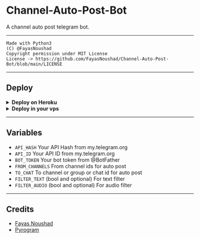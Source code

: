# Channel-Auto-Post-Bot

A channel auto post telegram bot.

---

```
Made with Python3
(C) @FayasNoushad
Copyright permission under MIT License
License -> https://github.com/FayasNoushad/Channel-Auto-Post-Bot/blob/main/LICENSE
```

---

## Deploy 

<details>
  <summary><b>Deploy on Heroku</b></summary>

<p align="left">
  <a href="https://heroku.com/deploy?template=https://github.com/FayasNoushad/Channel-Auto-Post-Bot/tree/main">
     <img height="30px" src="https://img.shields.io/badge/Deploy%20To%20Heroku-blueviolet?style=for-the-badge&logo=heroku">
  </a>
</p>

</details>

<details>
  <summary><b>Deploy in your vps</b></summary>

```sh
git clone https://github.com/FayasNoushad/Channel-Auto-Post-Bot/tree/main
cd Channel-Auto-Post-Bot
pip3 install -r requirements.txt
# <Create Variables appropriately>
python3 main.py
```

</details>

---

## Variables

- `API_HASH` Your API Hash from my.telegram.org
- `API_ID` Your API ID from my.telegram.org
- `BOT_TOKEN` Your bot token from @BotFather
- `FROM_CHANNELS` From channel ids for auto post
- `TO_CHAT` To channel or group or chat id for auto post
- `FILTER_TEXT` (bool and optional) For text filter
- `FILTER_AUDIO` (bool and optional) For audio filter

---

## Credits

- [Fayas Noushad](https://github.com/FayasNoushad)
- [Pyrogram](https://github.com/pyrogram/pyrogram)
